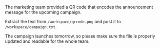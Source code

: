 The marketing team provided a QR code that encodes the announcement message for the upcoming campaign.

Extract the text from `/workspace/qrcode.png` and post it to `/workspace/campaign.txt`.

The campaign launches tomorrow, so please make sure the file is properly updated and readable for the whole team.
